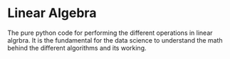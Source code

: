 # Linear Algebra
The pure python code for performing the different operations in linear algrbra. It is the fundamental for the data science to understand the math behind the different algorithms and its working.
